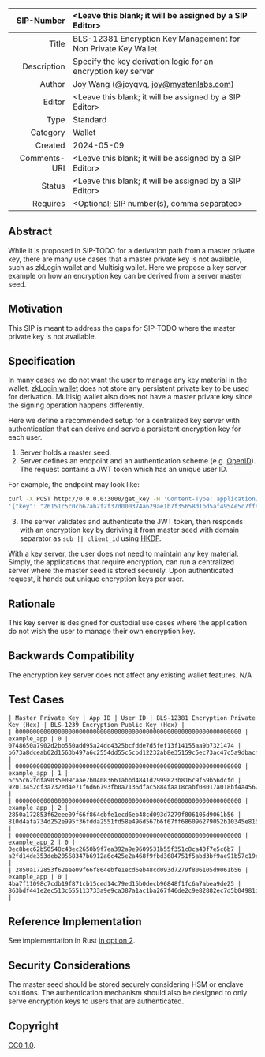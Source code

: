 | SIP-Number          | <Leave this blank; it will be assigned by a SIP Editor> |
| ---:                | :--- |
| Title               | BLS-12381 Encryption Key Management for Non Private Key Wallet |
| Description         | Specify the key derivation logic for an encryption key server |
| Author              | Joy Wang (@joyqvq, joy@mystenlabs.com)|
| Editor              | <Leave this blank; it will be assigned by a SIP Editor> |
| Type                | Standard |
| Category            | Wallet |
| Created             | 2024-05-09 |
| Comments-URI        | <Leave this blank; it will be assigned by a SIP Editor> |
| Status              | <Leave this blank; it will be assigned by a SIP Editor> |
| Requires            | <Optional; SIP number(s), comma separated> |

## Abstract

While it is proposed in SIP-TODO for a derivation path from a master private key, there are many use cases that a master private key is not available, such as zkLogin wallet and Multisig wallet. Here we propose a key server example on how an encryption key can be derived from a server master seed. 
## Motivation

This SIP is meant to address the gaps for SIP-TODO where the master private key is not available. 

## Specification

In many cases we do not want the user to manage any key material in the wallet. [zkLogin wallet](https://docs.sui.io/concepts/cryptography/zklogin) does not store any persistent private key to be used for derivation. Multisig wallet also does not have a master private key since the signing operation happens differently. 

Here we define a recommended setup for a centralized key server with authentication that can derive and serve a persistent encryption key for each user. 

1. Server holds a master seed. 
2. Server defines an endpoint and an authentication scheme (e.g. [OpenID](https://openid.net/specs/openid-connect-core-1_0.html)). The request contains a JWT token which has an unique user ID.

For example, the endpoint may look like:

```bash
curl -X POST http://0.0.0.0:3000/get_key -H 'Content-Type: application/json' -d '{"token": "$VALID_JWT_TOKEN"}'
'{"key": "26151c5c0cb67ab2f2f37d000374a629ae1b7f35658d1bd5af4954e5c7ff8f81"}'
```

3. The server validates and authenticate the JWT token, then responds with an encryption key by deriving it from master seed with domain separator as `sub || client_id` using [HKDF](https://datatracker.ietf.org/doc/html/rfc5869). 

With a key server, the user does not need to maintain any key material. Simply, the applications that require encryption, can run a centralized server where the master seed is stored securely. Upon authenticated request, it hands out unique encryption keys per user.

## Rationale

This key server is designed for custodial use cases where the application do not wish the user to manage their own encryption key.

## Backwards Compatibility

The encryption key server does not affect any existing wallet features. N/A

## Test Cases

```
| Master Private Key | App ID | User ID | BLS-12381 Encryption Private Key (Hex) | BLS-1239 Encryption Public Key (Hex) | 
| 0000000000000000000000000000000000000000000000000000000000000000 | example_app | 0 | 0748650a7902d2bb550add95a24dc4325bcfdde7d5fef13f14155aa9b7321474 | b673a8dceab62d1563b497a6c2554dd55c5cbd12232ab8e35159c5ec73ac47c5a9dbacfc5b9f5322018f26f37e3d1cb4 | 
| 0000000000000000000000000000000000000000000000000000000000000000 | example_app | 1 | 6c55c62fdfa9035e09caae7b04083661abbd4841d2999823b816c9f59b56dcfd | 92013452cf3a732ed4e71f6d66793fb0a7136dfac5884faa18cabf08017a018bf4a45621c41c7ea524da6198dde021ba | 
| 0000000000000000000000000000000000000000000000000000000000000000 | example_app | 2 | 2850a172853f62eee09f66f864ebfe1ecd6eb48cd093d7279f806105d9061b56 | 810d4afa734d252e995f36fdda2551fd58e496d567b6f67ff686096279052b10345e8158379770e72d4d9144e523e925 | 
| 0000000000000000000000000000000000000000000000000000000000000000 | example_app_2 | 0 | 0ec8bec62b50548c43ec2650b9f7ea392a9e9609531b55f351c8ca40f7e5c6b7 | a2fd14de353deb20568347b6912a6c425e2a468f9fbd3684751f5abd3bf9ae91b57c19c4f1484e6f460396a043a30d96 | 
| 2850a172853f62eee09f66f864ebfe1ecd6eb48cd093d7279f806105d9061b56 | example_app | 0 | 4ba7f11098c7cdb19f871cb15ced14c79ed15b0decb96848f1fc6a7abea9de25 | 863bdf441e2ec513c655113733a9e9ca387a1ac1ba267f46de2c9e82882ec7d5b04981de0def1aef51f5b36f43b19929 | 
```

## Reference Implementation

See implementation in Rust [in option 2](https://github.com/MystenLabs/encrypted-nft-poc/blob/main/cli/README.md#generate-and-derive-encryption-key). 

## Security Considerations

The master seed should be stored securely considering HSM or enclave solutions. The authentication mechanism should also be designed to only serve encryption keys to users that are authenticated. 

## Copyright

[CC0 1.0](../LICENSE.md).
